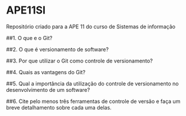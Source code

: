 # APE11SI
Repositório criado para a APE 11 do curso de Sistemas de informação

##1. O que e o Git?

##2. O que é versionamento de software?

##3. Por que utilizar o Git como controle de versionamento?

##4. Quais as vantagens do Git?

##5. Qual a importância da utilização do controle de versionamento no desenvolvimento de um software?

##6. Cite pelo menos três ferramentas de controle de versão e faça um breve detalhamento sobre cada uma delas.
